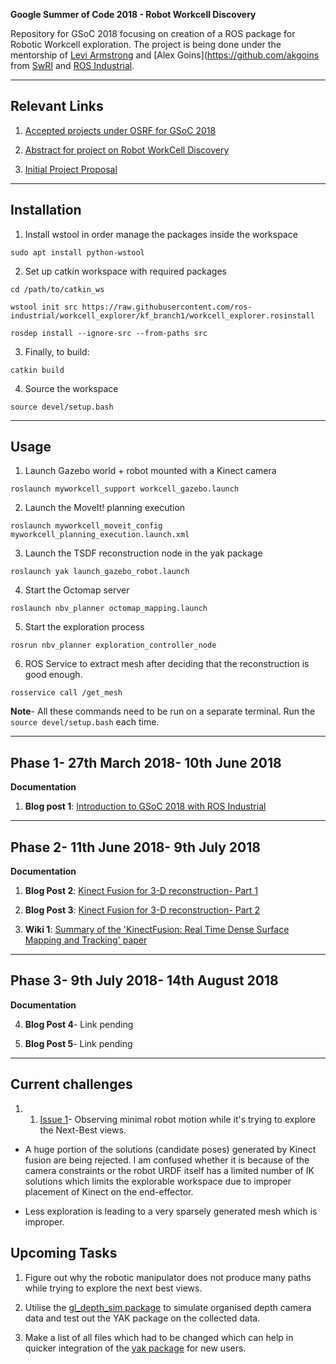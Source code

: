 **Google Summer of Code 2018 - Robot Workcell Discovery**

Repository for GSoC 2018 focusing on creation of a ROS package for Robotic Workcell exploration. The project is being done under the mentorship of [Levi Armstrong](https://github.com/Levi-Armstrong) and [Alex Goins](https://github.com/akgoins from [SwRI](https://www.swri.org/) and [ROS Industrial](https://rosindustrial.org/).

___

## Relevant Links

1. [Accepted projects under OSRF for GSoC 2018](https://summerofcode.withgoogle.com/organizations/5366449791565824/)

2. [Abstract for project on Robot WorkCell Discovery](https://summerofcode.withgoogle.com/projects/#6587806298669056)

3. [Initial Project Proposal](https://storage.googleapis.com/summerofcode-prod.appspot.com/gsoc/core_project/doc/6641891613868032_1522157594_GSoc_2018_Proposal-_Robot_Work_Cell_Discovery.pdf?Expires=1529053304&GoogleAccessId=summerofcode-prod%40appspot.gserviceaccount.com&Signature=U2SgVkEN%2FIxaRq4FF6QqIs2S5WvuqGawtN6QJQAYX0ONSLfyFtBVDj1R9u3BpiRPyNjgW5pac3OijgJ4y4zkZjFE8hR4AxO8aIlM1qsW6toc4RV3KVMBgvZgd0J2abDJq8ps2gWRhPQ7AyCbNRySzotFP4jZ8CilgEkTSg0CWLFICVAzSFgWoM4gmta5CjA90jatqwXRTReP3jhbmDw0eEMXrh1U9y9hEQ4Pno1xDJXLpri7VW33ML%2FsEOux5iPRPp%2ByO0CNZ8gqPB0K%2F3Qhi6%2FAnQ9O%2FArpoPzrJMaQW3yjEu6uYa57vWau7dVRSk6iI3IqjIJOblxTCcIuLLvhdA%3D%3D)

___

## Installation

1. Install wstool in order manage the packages inside the workspace

~~~
sudo apt install python-wstool
~~~

2. Set up catkin workspace with required packages

~~~
cd /path/to/catkin_ws 
~~~

~~~
wstool init src https://raw.githubusercontent.com/ros-industrial/workcell_explorer/kf_branch1/workcell_explorer.rosinstall
~~~

~~~
rosdep install --ignore-src --from-paths src
~~~

3. Finally, to build:

~~~
catkin build
~~~

4. Source the workspace 

~~~
source devel/setup.bash
~~~
___

## Usage

1. Launch Gazebo world + robot mounted with a Kinect camera

~~~
roslaunch myworkcell_support workcell_gazebo.launch 
~~~

2. Launch the MoveIt! planning execution

~~~
roslaunch myworkcell_moveit_config myworkcell_planning_execution.launch.xml
~~~

3. Launch the TSDF reconstruction node in the yak package

~~~
roslaunch yak launch_gazebo_robot.launch
~~~

4. Start the Octomap server 

~~~
roslaunch nbv_planner octomap_mapping.launch
~~~

5. Start the exploration process 

~~~
rosrun nbv_planner exploration_controller_node
~~~

6. ROS Service to extract mesh after deciding that the reconstruction is good enough.

~~~
rosservice call /get_mesh
~~~

**Note**- All these commands need to be run on a separate terminal. Run the `source devel/setup.bash` each time. 
___

## Phase 1- 27th March 2018- 10th June 2018

**Documentation**

1. **Blog post 1**: [Introduction to GSoC 2018 with ROS Industrial](https://aadityasaraiya.github.io//blog/2018/07/16/GSoC_2018_with_ROS_Industrial/)

___

## Phase 2- 11th June 2018- 9th July 2018 

**Documentation**

1. **Blog Post 2**: [Kinect Fusion for 3-D reconstruction- Part 1](https://aadityasaraiya.github.io//blog/2018/08/07/Kinect_Fusion_for_3-D_reconstruction_Part_1/)

2. **Blog Post 3**: [Kinect Fusion for 3-D reconstruction- Part 2](https://aadityasaraiya.github.io//blog/2018/08/08/Kinect_Fusion_for_3-D_reconstruction_Part_2/)

3. **Wiki 1**: [Summary of the 'KinectFusion: Real Time Dense Surface Mapping and Tracking' paper](https://github.com/ros-industrial/workcell_explorer/wiki/Summary-of-the-'KinectFusion:-Real-Time-Dense-Surface-Mapping-and-Tracking'-paper)

___

## Phase 3- 9th July 2018- 14th August 2018 

**Documentation**

4. **Blog Post 4**- Link pending 

5. **Blog Post 5**- Link pending 
___

## Current challenges 

1. 1. [Issue 1](https://github.com/AustinDeric/yak/issues/21)- Observing minimal robot motion while it's trying to explore the Next-Best views. 

+ A huge portion of the solutions (candidate poses) generated by Kinect fusion are being rejected. I am confused whether it is because of the camera constraints or the robot URDF itself has a limited number of IK solutions which limits the explorable workspace due to improper placement of Kinect on the end-effector.
 
+ Less exploration is leading to a very sparsely generated mesh which is improper.  


## Upcoming Tasks

1. Figure out why the robotic manipulator does not produce many paths while trying to explore the next best views. 

2. Utilise the [gl_depth_sim package](https://github.com/Jmeyer1292/gl_depth_sim) to simulate organised depth camera data and test out the YAK package on the collected data. 

3. Make a list of all files which had to be changed which can help in quicker integration of the [yak package](https://github.com/AustinDeric/yak) for new users. 



 

